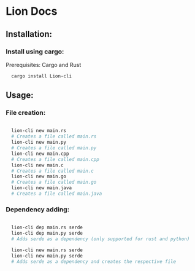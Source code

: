 # Lion Docs

## Installation:
### Install using cargo:
Prerequisites: Cargo and Rust

```bash
  cargo install Lion-cli
```

## Usage:


### File creation:
```bash

  lion-cli new main.rs
  # Creates a file called main.rs
  lion-cli new main.py
  # Creates a file called main.py
  lion-cli new main.cpp
  # Creates a file called main.cpp
  lion-cli new main.c
  # Creates a file called main.c
  lion-cli new main.go
  # Creates a file called main.go
  lion-cli new main.java
  # Creates a file called main.java
```


### Dependency adding:

```bash

  lion-cli dep main.rs serde
  lion-cli dep main.py serde
  # Adds serde as a dependency (only supported for rust and python)

  lion-cli new main.rs serde
  lion-cli new main.py serde
  # Adds serde as a dependency and creates the respective file

```
